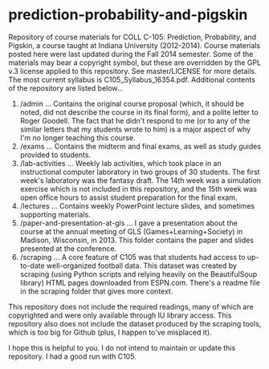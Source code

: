 # prediction-probability-and-pigskin
Repository of course materials for COLL C-105: Prediction, Probability, and Pigskin, a course taught at Indiana University (2012-2014).  Course materials posted here were last updated during the Fall 2014 semester.  Some of the materials may bear a copyright symbol, but these are overridden by the GPL v.3 license applied to this repository.  See master/LICENSE for more details.  The most current syllabus is C105_Syllabus_16354.pdf.  Additional contents of the repository are listed below...

1. /admin
... Contains the original course proposal (which, it should be noted, did not describe the course in its final form), and a polite letter to Roger Goodell.  The fact that he didn't respond to me (or to any of the similar letters that my students wrote to him) is a major aspect of why I'm no longer teaching this course.
2. /exams
... Contains the midterm and final exams, as well as study guides provided to students.
3. /lab-activities
... Weekly lab activities, which took place in an instructional computer laboratory in two groups of 30 students.  The first week's laboratory was the fantasy draft.  The 14th week was a simulation exercise which is not included in this repository, and the 15th week was open office hours to assist student preparation for the final exam.
4. /lectures
... Contains weekly PowerPoint lecture slides, and sometimes supporting materials.
5. /paper-and-presentation-at-gls
... I gave a presentation about the course at the annual meeting of GLS (Games+Learning+Society) in Madison, Wisconsin, in 2013.  This folder contains the paper and slides presented at the conference.
6. /scraping
... A core feature of C105 was that students had access to up-to-date well-organized football data.  This dataset was created by scraping (using Python scripts and relying heavily on the BeautifulSoup library) HTML pages downloaded from ESPN.com.  There's a readme file in the scraping folder that gives more context.

This repository does not include the required readings, many of which are copyrighted and were only available through IU library access.  This repository also does not include the dataset produced by the scraping tools, which is too big for Github (plus, I happen to've misplaced it).  

I hope this is helpful to you.  I do not intend to maintain or update this repository.  I had a good run with C105.
